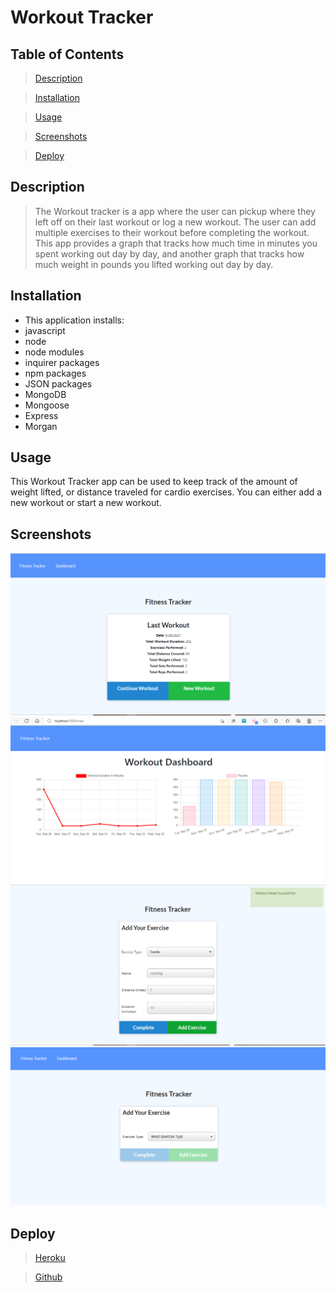 # Workout Tracker
## Table of Contents

>[Description](#Description)

>[Installation](#Installation)

>[Usage](#Usage)

>[Screenshots](#Screenshots)

>[Deploy](#Deploy)

## Description

> The Workout tracker is a app where the user can pickup where they left off on their last workout or log a new workout. The user can add multiple exercises to their workout before completing the workout.
> This app provides a graph that tracks how much time in minutes you spent working out day by day, and another graph that tracks how much weight in pounds you lifted working out day by day.
> 

## Installation

* This application installs:
* javascript
* node
* node modules
* inquirer packages
* npm packages
* JSON packages
* MongoDB
* Mongoose
* Express
* Morgan


## Usage 

This Workout Tracker app can be used to keep track of the amount of weight lifted, or distance traveled for cardio exercises. You can either add a new workout or start a new workout.
## Screenshots

![alt image](./public/2021-09-28(9).png)
![alt image](./public/2021-09-28(11).png)
![alt image](./public/2021-09-28(13).png)
![alt image](./public/2021-09-28(14).png)

## Deploy

>[Heroku](enigmatic-oasis-24150.herokuapp.com/)

>[Github](https://github.com/Maalie04/Workout_Tracker/)

